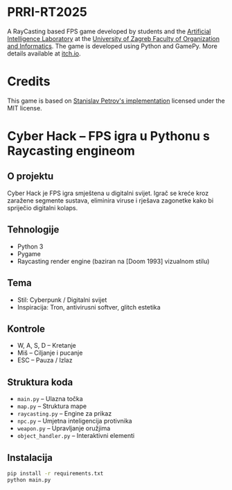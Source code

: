 # PRRI-RT2025

A RayCasting based FPS game developed by students and the [Artificial Intelligence Laboratory](https://ai.foi.hr/) at the [University of Zagreb Faculty of Organization and Informatics](https://www.foi.unizg.hr/). The game is developed using Python and GamePy. More details available at [itch.io](https://ailab-foi.itch.io/prri-rt2025).

# Credits

This game is based on [Stanislav Petrov's implementation](https://github.com/StanislavPetrovV/DOOM-style-Game) licensed under the MIT license.

# Cyber Hack – FPS igra u Pythonu s Raycasting engineom

## O projektu
Cyber Hack je FPS igra smještena u digitalni svijet. Igrač se kreće kroz zaražene segmente sustava, eliminira viruse i rješava zagonetke kako bi spriječio digitalni kolaps.

## Tehnologije
- Python 3
- Pygame
- Raycasting render engine (baziran na [Doom 1993] vizualnom stilu)

## Tema
- Stil: Cyberpunk / Digitalni svijet
- Inspiracija: Tron, antivirusni softver, glitch estetika

##  Kontrole
- W, A, S, D – Kretanje
- Miš – Ciljanje i pucanje
- ESC – Pauza / Izlaz

## Struktura koda
- `main.py` – Ulazna točka
- `map.py` – Struktura mape
- `raycasting.py` – Engine za prikaz
- `npc.py` – Umjetna inteligencija protivnika
- `weapon.py` – Upravljanje oružjima
- `object_handler.py` – Interaktivni elementi

## Instalacija
```bash
pip install -r requirements.txt
python main.py
